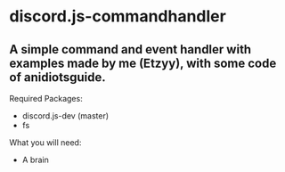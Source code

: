 # discord.js-commandhandler
## A simple command and event handler with examples made by me (Etzyy), with some code of anidiotsguide.

Required Packages: 
- discord.js-dev (master)
- fs

What you will need:
- A brain
